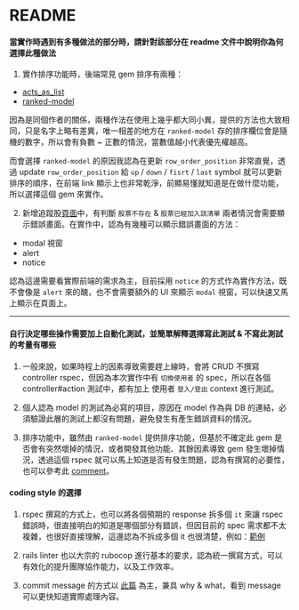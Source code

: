 # README

#### 當實作時遇到有多種做法的部分時，請針對該部分在 readme 文件中說明你為何選擇此種做法

1. 實作排序功能時，後端常見 gem 排序有兩種：

- [acts_as_list](https://github.com/brendon/acts_as_list)
- [ranked-model](https://github.com/brendon/ranked-model)

因為是同個作者的關係，兩種作法在使用上幾乎都大同小異，提供的方法也大致相同，只是名字上略有差異，唯一相差的地方在 `ranked-model` 存的排序欄位會是隨機的數字，所以會有負數 ~ 正數的情況，當數值越小代表優先權越高。

而會選擇 `ranked-model` 的原因我認為在更新 `row_order_position` 非常直覺，透過 update `row_order_position` 給 `up` / `down` / `fisrt` / `last` symbol 就可以更新排序的順序，在前端 link 顯示上也非常乾淨，前顯易懂就知道是在做什麼功能，所以選擇這個 gem 來實作。

2. 新增追蹤股[頁面](https://www.notion.so/Rails-Take-home-Project-3b661abe45ec46de967f6f52fa04f95b#841951d62e8447f481a3269c44e686d1)中，有判斷 `股票不存在` & `股票已經加入該清單` 兩者情況會需要顯示錯誤畫面。在實作中，認為有幾種可以顯示錯誤畫面的方法：

- modal 視窗
- alert
- notice

認為這邊需要看實際前端的需求為主，目前採用 `notice` 的方式作為實作方法，既不會像是 `alert` 來的醜，也不會需要額外的 UI 來顯示 `modal` 視窗，可以快速又馬上顯示在頁面上。

---

#### 自行決定哪些操作需要加上自動化測試，並簡單解釋選擇寫此測試 & 不寫此測試的考量有哪些

1. 一般來說，如果時程上的因素導致需要趕上線時，會將 CRUD 不撰寫 controller rspec，但因為本次實作中有 `切換使用者` 的 spec，所以在各個 controller#action 測試中，都有加上 使用者 `登入/登出` context 進行測試。

2. 個人認為 model 的測試為必寫的項目，原因在 model 作為與 DB 的連結，必須驗證此層的測試上都沒有問題，避免發生有產生錯誤資料的情況。 

3. 排序功能中，雖然由 `ranked-model` 提供排序功能，但基於不確定此 gem 是否會有突然壞掉的情況，或者開發其他功能、其餘因素導致 gem 發生壞掉情況，透過這個 rspec 就可以馬上知道是否有發生問題，認為有撰寫的必要性，也可以參考此 [comment](https://github.com/Chester1231/statementdog_hw/pull/6#issuecomment-1134768087)。

#### coding style 的選擇

1. rspec 撰寫的方式上，也可以將各個預期的 response 拆多個 `it` 來讓 rspec 錯誤時，很直接明白的知道是哪個部分有錯誤，但因目前的 spec 需求都不太複雜，也很好直接理解，這邊認為不拆成多個 it 也很清楚，例如：[範例](https://github.com/Chester1231/statementdog_hw/blob/fb64821fd225bff8491893b7b18e93d3ebebe138/spec/controllers/portfolio_stocks_controller_spec.rb#L12) 

2. rails linter 也以大宗的 rubocop 進行基本的要求，認為統一撰寫方式，可以有效化的提升團隊協作能力，以及工作效率。

3. commit message 的方式以 [此篇](https://wadehuanglearning.blogspot.com/2019/05/commit-commit-commit-why-what-commit.html) 為主，兼具 why & what，看到 message 可以更快知道實際處理內容。
